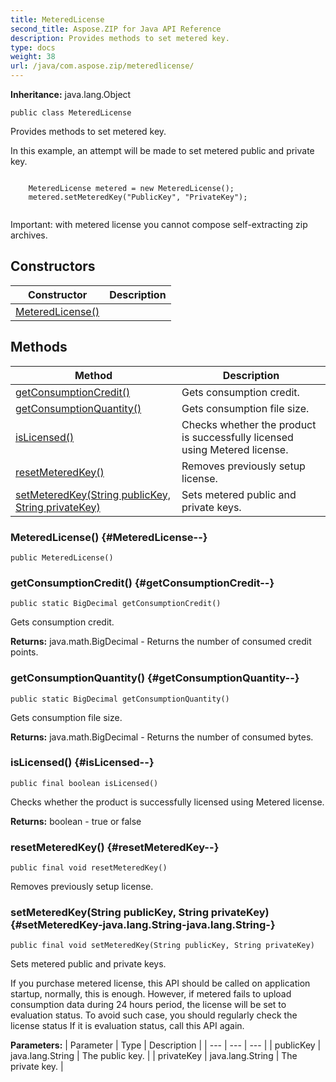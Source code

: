 ```yaml
---
title: MeteredLicense
second_title: Aspose.ZIP for Java API Reference
description: Provides methods to set metered key.
type: docs
weight: 38
url: /java/com.aspose.zip/meteredlicense/
---
```


**Inheritance:**
java.lang.Object
```
public class MeteredLicense
```

Provides methods to set metered key.


In this example, an attempt will be made to set metered public and private key.

```

	MeteredLicense metered = new MeteredLicense();
	metered.setMeteredKey("PublicKey", "PrivateKey");
 
```

Important: with metered license you cannot compose self-extracting zip archives.
## Constructors

| Constructor | Description |
| --- | --- |
| [MeteredLicense()](#MeteredLicense--) |  |
## Methods

| Method | Description |
| --- | --- |
| [getConsumptionCredit()](#getConsumptionCredit--) | Gets consumption credit. |
| [getConsumptionQuantity()](#getConsumptionQuantity--) | Gets consumption file size. |
| [isLicensed()](#isLicensed--) | Checks whether the product is successfully licensed using Metered license. |
| [resetMeteredKey()](#resetMeteredKey--) | Removes previously setup license. |
| [setMeteredKey(String publicKey, String privateKey)](#setMeteredKey-java.lang.String-java.lang.String-) | Sets metered public and private keys. |
### MeteredLicense() {#MeteredLicense--}
```
public MeteredLicense()
```


### getConsumptionCredit() {#getConsumptionCredit--}
```
public static BigDecimal getConsumptionCredit()
```


Gets consumption credit.

**Returns:**
java.math.BigDecimal - Returns the number of consumed credit points.
### getConsumptionQuantity() {#getConsumptionQuantity--}
```
public static BigDecimal getConsumptionQuantity()
```


Gets consumption file size.

**Returns:**
java.math.BigDecimal - Returns the number of consumed bytes.
### isLicensed() {#isLicensed--}
```
public final boolean isLicensed()
```


Checks whether the product is successfully licensed using Metered license.

**Returns:**
boolean - true or false
### resetMeteredKey() {#resetMeteredKey--}
```
public final void resetMeteredKey()
```


Removes previously setup license.

### setMeteredKey(String publicKey, String privateKey) {#setMeteredKey-java.lang.String-java.lang.String-}
```
public final void setMeteredKey(String publicKey, String privateKey)
```


Sets metered public and private keys.

If you purchase metered license, this API should be called on application startup, normally, this is enough. However, if metered fails to upload consumption data during 24 hours period, the license will be set to evaluation status. To avoid such case, you should regularly check the license status If it is evaluation status, call this API again.

**Parameters:**
| Parameter | Type | Description |
| --- | --- | --- |
| publicKey | java.lang.String | The public key. |
| privateKey | java.lang.String | The private key. |

